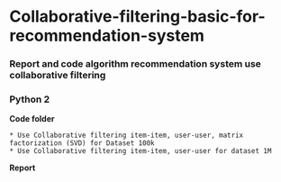 # Collaborative-filtering-basic-for-recommendation-system

### Report and code algorithm recommendation system use collaborative filtering

### Python 2

**Code folder**

	* Use Collaborative filtering item-item, user-user, matrix factorization (SVD) for Dataset 100k 
	* Use Collaborative filtering item-item, user-user for dataset 1M

**Report**